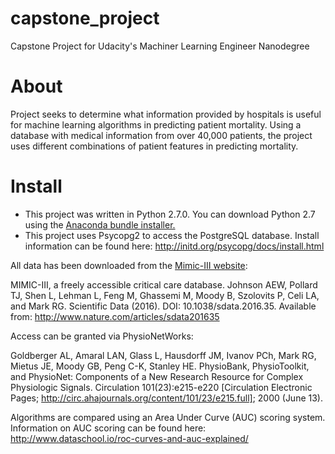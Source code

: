 # capstone_project
Capstone Project for Udacity's Machiner Learning Engineer Nanodegree

# About
Project seeks to determine what information provided by hospitals is useful for machine learning algorithms in predicting patient mortality.  Using a database with medical information from over 40,000 patients, the project uses different combinations of patient features in predicting mortality.

# Install
- This project was written in Python 2.7.0.  You can download Python 2.7 using the [Anaconda bundle installer.](https://conda.io/docs/user-guide/tasks/manage-python.html)
- This project uses Psycopg2 to access the PostgreSQL database.  Install information can be found here: http://initd.org/psycopg/docs/install.html

All data has been downloaded from the [Mimic-III website](https://mimic.physionet.org/):

MIMIC-III, a freely accessible critical care database. Johnson AEW, Pollard TJ, Shen L, Lehman L, Feng M, Ghassemi M, Moody B, Szolovits P, Celi LA, and Mark RG. Scientific Data (2016). DOI: 10.1038/sdata.2016.35. Available from: http://www.nature.com/articles/sdata201635

Access can be granted via PhysioNetWorks:

Goldberger AL, Amaral LAN, Glass L, Hausdorff JM, Ivanov PCh, Mark RG, Mietus JE, Moody GB, Peng C-K, Stanley HE. PhysioBank, PhysioToolkit, and PhysioNet: Components of a New Research Resource for Complex Physiologic Signals. Circulation 101(23):e215-e220 [Circulation Electronic Pages; http://circ.ahajournals.org/content/101/23/e215.full]; 2000 (June 13).

Algorithms are compared using an Area Under Curve (AUC) scoring system.  Information on AUC scoring can be found here: http://www.dataschool.io/roc-curves-and-auc-explained/  